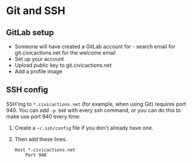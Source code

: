 # Git and SSH

## GitLab setup

- Someone will have created a GitLab account for - search email for git.civicactions.net for the welcome email
- Set up your account
- Upload public key to git.civicactions.net
- Add a profile image

## SSH config

SSH'ing to `*.civicactions.net` (for example, when using Git) requires port 940. You can add `-p 940` with every ssh command, or you can do this to make use port 940 every time:

1.  Create a `~/.ssh/config` file if you don't already have one.
2.  Then add these lines.

    ```
    Host *.civicactions.net
        Port 940
    ```
